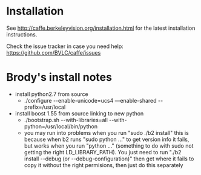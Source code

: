 # Installation

See http://caffe.berkeleyvision.org/installation.html for the latest
installation instructions.

Check the issue tracker in case you need help:
https://github.com/BVLC/caffe/issues


# Brody's install notes
- install python2.7 from source
  - ./configure --enable-unicode=ucs4 —enable-shared --prefix=/usr/local
- install boost 1.55 from source linking to new python
  - ./bootstrap.sh --with-libraries=all --with-python=/usr/local/bin/python
  - you may run into problems when you run "sudo ./b2 install" this is because
    when b2 runs "sudo python ..." to get version info it fails, but works
    when you run "python ..." (something to do with sudo not getting the
    right LD_LIBRARY_PATH). You just need to run "./b2 install --debug (or --debug-configuration)"
    then get where it fails to copy it without the right permisions, then just do this separately
